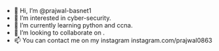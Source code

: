 - 👋 Hi, I’m @prajwal-basnet1
- 👀 I’m interested in cyber-security.  
- 🌱 I’m currently learning python and ccna.
- 💞️ I’m looking to collaborate on .
- 📫 You can contact me on my instagram instagram.com/prajwal0863

<!---
prajwal-basnet1/prajwal-basnet1 is a ✨ special ✨ repository because its `README.md` (this file) appears on your GitHub profile.
You can click the Preview link to take a look at your changes.
--->

